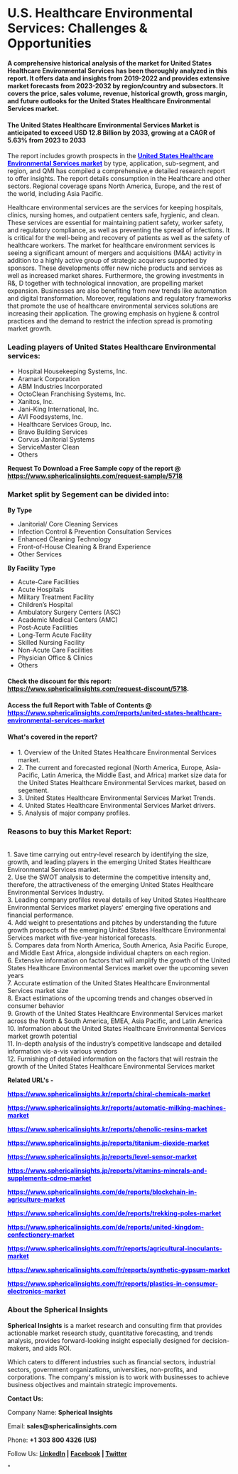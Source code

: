 <h1><strong>U.S. Healthcare Environmental Services: Challenges &amp; Opportunities</strong></h1>
<p><strong>A comprehensive historical analysis of the market for United States Healthcare Environmental Services has been thoroughly analyzed in this report. It offers data and insights from 2019-2022 and provides extensive market forecasts from 2023-2032 by region/country and subsectors. It covers the price, sales volume, revenue, historical growth, gross margin, and future outlooks for the United States Healthcare Environmental Services market.</strong></p>
<h4><strong>The United States Healthcare Environmental Services Market is anticipated to exceed USD 12.8 Billion by 2033, growing at a CAGR of 5.63% from 2023 to 2033</strong></h4>
<p>The report includes growth prospects in the <strong><span style="color: #0000ff;"><a style="color: #0000ff;" href="https://www.sphericalinsights.com/reports/united-states-healthcare-environmental-services-market" target="_blank">United States Healthcare Environmental Services market</a></span></strong>&nbsp;by type, application, sub-segment, and region, and QMI has compiled a comprehensive,e detailed research report to offer insights. The report details consumption in the Healthcare and other sectors. Regional coverage spans North America, Europe, and the rest of the world, including Asia Pacific.</p>
<p>Healthcare environmental services are the services for keeping hospitals, clinics, nursing homes, and outpatient centers safe, hygienic, and clean. These services are essential for maintaining patient safety, worker safety, and regulatory compliance, as well as preventing the spread of infections. It is critical for the well-being and recovery of patients as well as the safety of healthcare workers. The market for healthcare environment services is seeing a significant amount of mergers and acquisitions (M&amp;A) activity in addition to a highly active group of strategic acquirers supported by sponsors. These developments offer new niche products and services as well as increased market shares. Furthermore, the growing investments in R&amp;, D together with technological innovation, are propelling market expansion. Businesses are also benefiting from new trends like automation and digital transformation. Moreover, regulations and regulatory frameworks that promote the use of healthcare environmental services solutions are increasing their application. The growing emphasis on hygiene &amp; control practices and the demand to restrict the infection spread is promoting market growth.&nbsp;</p>
<h3><strong>Leading players of United States Healthcare Environmental services:</strong></h3>
<ul>
<li>Hospital Housekeeping Systems, Inc.</li>
<li>Aramark Corporation</li>
<li>ABM Industries Incorporated</li>
<li>OctoClean Franchising Systems, Inc.</li>
<li>Xanitos, Inc.</li>
<li>Jani-King International, Inc.</li>
<li>AVI Foodsystems, Inc.</li>
<li>Healthcare Services Group, Inc.</li>
<li>Bravo Building Services</li>
<li>Corvus Janitorial Systems</li>
<li>ServiceMaster Clean</li>
<li>Others</li>
</ul>
<p><strong>Request To Download a Free Sample copy of the report @ <a href="https://www.sphericalinsights.com/request-sample/5718">https://www.sphericalinsights.com/request-sample/5718</a></strong></p>
<h3><strong>Market split by Segement can be divided into:</strong></h3>
<p><strong>By Type</strong></p>
<ul>
<li>Janitorial/ Core Cleaning Services</li>
<li>Infection Control &amp; Prevention Consultation Services</li>
<li>Enhanced Cleaning Technology</li>
<li>Front-of-House Cleaning &amp; Brand Experience</li>
<li>Other Services</li>
</ul>
<p><strong>By Facility Type</strong></p>
<ul>
<li>Acute-Care Facilities</li>
<li>Acute Hospitals</li>
<li>Military Treatment Facility</li>
<li>Children&rsquo;s Hospital</li>
<li>Ambulatory Surgery Centers (ASC)</li>
<li>Academic Medical Centers (AMC)</li>
<li>Post-Acute Facilities</li>
<li>Long-Term Acute Facility</li>
<li>Skilled Nursing Facility</li>
<li>Non-Acute Care Facilities</li>
<li>Physician Office &amp; Clinics</li>
<li>Others</li>
</ul>
<h4>Check the discount for this report: <a href="https://www.sphericalinsights.com/request-discount/5718">https://www.sphericalinsights.com/request-discount/5718</a>.</h4>
<h4>Access the full Report with Table of Contents @ <span style="color: #0000ff;"><a style="color: #0000ff;" href="https://www.sphericalinsights.com/reports/united-states-healthcare-environmental-services-market" target="_blank">https://www.sphericalinsights.com/reports/united-states-healthcare-environmental-services-market</a></span></h4>
<h4><strong>What's</strong><strong>&nbsp;covered in the report?</strong></h4>
<ul>
<li>1. Overview of the United States Healthcare Environmental Services market.</li>
<li>2. The current and forecasted regional (North America, Europe, Asia-Pacific, Latin America, the Middle East, and Africa) market size data for the United States Healthcare Environmental Services market, based on segement.</li>
<li>3. United States Healthcare Environmental Services Market Trends.</li>
<li>4. United States Healthcare Environmental Services Market drivers.</li>
<li>5. Analysis of major company profiles.</li>
</ul>
<h3><strong>Reasons to buy this Market Report:</strong></h3>
<p><br /> 1. Save time carrying out entry-level research by identifying the size, growth, and leading players in the emerging United States Healthcare Environmental Services market.<br /> 2. Use the SWOT analysis to determine the competitive intensity and, therefore, the attractiveness of the emerging United States Healthcare Environmental Services Industry.<br /> 3. Leading company profiles reveal details of key United States Healthcare Environmental Services market players' emerging five operations and financial performance.<br /> 4. Add weight to presentations and pitches by understanding the future growth prospects of the emerging United States Healthcare Environmental Services market with five-year historical forecasts.<br /> 5. Compares data from North America, South America, Asia Pacific Europe, and Middle East Africa, alongside individual chapters on each region.<br /> 6. Extensive information on factors that will amplify the growth of the United States Healthcare Environmental Services market over the upcoming seven years<br /> 7. Accurate estimation of the United States Healthcare Environmental Services market size <br /> 8. Exact estimations of the upcoming trends and changes observed in consumer behavior <br /> 9. Growth of the United States Healthcare Environmental Services market across the North &amp; South America, EMEA, Asia Pacific, and Latin America<br /> 10. Information about the United States Healthcare Environmental Services market growth potential<br /> 11. In-depth analysis of the industry&rsquo;s competitive landscape and detailed information vis-a-vis various vendors<br /> 12. Furnishing of detailed information on the factors that will restrain the growth of the United States Healthcare Environmental Services market</p>
<p><strong>Related URL's -</strong></p>
<p><span style="color: #0000ff;"><strong><span data-sheets-root="1"><a style="color: #0000ff;" href="https://www.sphericalinsights.kr/reports/chiral-chemicals-market">https://www.sphericalinsights.kr/reports/chiral-chemicals-market</a></span></strong></span></p>
<p><span style="color: #0000ff;"><strong><span data-sheets-root="1"><a style="color: #0000ff;" href="https://www.sphericalinsights.kr/reports/automatic-milking-machines-market">https://www.sphericalinsights.kr/reports/automatic-milking-machines-market</a></span></strong></span></p>
<p><span style="color: #0000ff;"><strong><span data-sheets-root="1"><a style="color: #0000ff;" href="https://www.sphericalinsights.kr/reports/phenolic-resins-market">https://www.sphericalinsights.kr/reports/phenolic-resins-market</a></span></strong></span></p>
<p><span style="color: #0000ff;"><strong><span data-sheets-root="1"><a style="color: #0000ff;" href="https://www.sphericalinsights.jp/reports/titanium-dioxide-market">https://www.sphericalinsights.jp/reports/titanium-dioxide-market</a></span></strong></span></p>
<p><span style="color: #0000ff;"><strong><span data-sheets-root="1"><a style="color: #0000ff;" href="https://www.sphericalinsights.jp/reports/level-sensor-market">https://www.sphericalinsights.jp/reports/level-sensor-market</a></span></strong></span></p>
<p><span style="color: #0000ff;"><strong><span data-sheets-root="1"><a style="color: #0000ff;" href="https://www.sphericalinsights.jp/reports/vitamins-minerals-and-supplements-cdmo-market">https://www.sphericalinsights.jp/reports/vitamins-minerals-and-supplements-cdmo-market</a></span></strong></span></p>
<p><span style="color: #0000ff;"><strong><span data-sheets-root="1"><a class="in-cell-link" style="color: #0000ff;" href="https://www.sphericalinsights.com/de/reports/blockchain-in-agriculture-market" target="_blank" rel="noopener">https://www.sphericalinsights.com/de/reports/blockchain-in-agriculture-market</a></span></strong></span></p>
<p><span style="color: #0000ff;"><strong><span data-sheets-root="1"><a class="in-cell-link" style="color: #0000ff;" href="https://www.sphericalinsights.com/de/reports/trekking-poles-market" target="_blank" rel="noopener">https://www.sphericalinsights.com/de/reports/trekking-poles-market</a></span></strong></span></p>
<p><span style="color: #0000ff;"><strong><span data-sheets-root="1"><a class="in-cell-link" style="color: #0000ff;" href="https://www.sphericalinsights.com/de/reports/united-kingdom-confectionery-market" target="_blank" rel="noopener">https://www.sphericalinsights.com/de/reports/united-kingdom-confectionery-market</a></span></strong></span></p>
<p><span style="color: #0000ff;"><strong><span data-sheets-root="1"><a style="color: #0000ff;" href="https://www.sphericalinsights.com/fr/reports/agricultural-inoculants-market">https://www.sphericalinsights.com/fr/reports/agricultural-inoculants-market</a></span></strong></span></p>
<p><span style="color: #0000ff;"><strong><span data-sheets-root="1"><a style="color: #0000ff;" href="https://www.sphericalinsights.com/fr/reports/synthetic-gypsum-market">https://www.sphericalinsights.com/fr/reports/synthetic-gypsum-market</a></span></strong></span></p>
<p><span style="color: #0000ff;"><strong><span data-sheets-root="1"><a style="color: #0000ff;" href="https://www.sphericalinsights.com/fr/reports/plastics-in-consumer-electronics-market">https://www.sphericalinsights.com/fr/reports/plastics-in-consumer-electronics-market</a></span></strong></span></p>
<h3><strong>About the Spherical Insights</strong></h3>
<p><strong>Spherical Insights</strong> is a market research and consulting firm that provides actionable market research study, quantitative forecasting, and trends analysis, provides forward-looking insight especially designed for decision-makers, and aids ROI.</p>
<p>Which caters to different industries such as financial sectors, industrial sectors, government organizations, universities, non-profits, and corporations. The company's mission is to work with businesses to achieve business objectives and maintain strategic improvements.</p>
<p><strong>Contact Us:</strong></p>
<p>Company Name: <strong>Spherical Insights</strong></p>
<p>Email: <strong>sales@sphericalinsights.com</strong></p>
<p>Phone: <strong>+1 303 800 4326 (US)</strong></p>
<p>Follow Us: <strong><a href="https://www.linkedin.com/company/spherical-insight/"><u>LinkedIn</u></a> | <a href="https://www.facebook.com/sphericalinsights22"><u>Facebook</u></a> | <a href="https://twitter.com/SInsights_US"><u>Twitter</u></a></strong></p>
<p>"</p>
